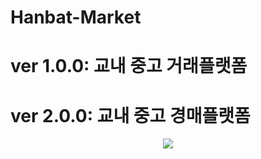 <h1>Hanbat-Market</h1>

# ver 1.0.0: 교내 중고 거래플랫폼
# ver 2.0.0: 교내 중고 경매플랫폼


<p align="center">
  <img src="https://github.com/jckim22/Hanbat-Market/assets/101490157/14c319be-fd18-49f8-9f92-3e5ff0e9f439">
</p>
